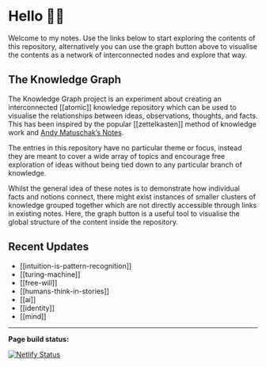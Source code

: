 # Hello 👋🏻
Welcome to my notes. Use the links below to start exploring the contents of this repository, alternatively you can use the graph button above to visualise the contents as a network of interconnected nodes and explore that way.

## The Knowledge Graph
The Knowledge Graph project is an experiment about creating an interconnected [[atomic]] knowledge repository which can be used to visualise the relationships between ideas, observations, thoughts, and facts. This has been inspired by the popular [[zettelkasten]] method of knowledge work and [Andy Matuschak’s Notes](https://notes.andymatuschak.org/About_these_notes).

The entries in this repository have no particular theme or focus, instead they are meant to cover a wide array of topics and encourage free exploration of ideas without being tied down to any particular branch of knowledge.

Whilst the general idea of these notes is to demonstrate how individual facts and notions connect, there might exist instances of smaller clusters of knowledge grouped together which are not directly accessible through links in existing notes. Here, the graph button is a useful tool to visualise the global structure of the content inside the repository.

## Recent Updates
-  [[intuition-is-pattern-recognition]]
-  [[turing-machine]]
-  [[free-will]]
-  [[humans-think-in-stories]]
-  [[ai]]
-  [[identity]]
-  [[mind]]

---
**Page build status:** 

[![Netlify Status](https://api.netlify.com/api/v1/badges/cf3c614f-4d78-41d3-b2d0-2341c41b9696/deploy-status)](https://app.netlify.com/sites/mind-graph-niemtec/deploys)